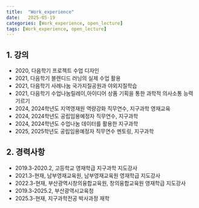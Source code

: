 ```yaml
---
title:  "Work_experience"
date:   2025-05-19 
categories: [Work_experience, open_lecture]
tags: [Work_experience, open_lecture]
---
```

## 1. 강의
  - 2020, 다음학기 프로젝트 수업 디자인
  - 2021, 다음학기 블렌디드 러닝의 실제 수업 활용
  - 2021, 다음학기 사례나눔 국가지질공원과 야외지질학습
  - 2021, 다음학기 수업나눔릴레이,아이디어 상품 기획을 통한 과학적 의사소통 능력기르기
  - 2024, 2024학년도 지역영재원 역량강화 직무연수, 지구과학 영재교육
  - 2024, 2024학년도 공립임용예정자 직무연수, 지구과학
  - 2024, 2024학년도 수업나눔 데이터를 활용한 지구과학
  - 2025, 2025학년도 공립임용예정자 직무연수 멘토링, 지구과학
 

## 2. 경력사항
  - 2019.3-2020.2, 고등학교 영재학급 지구과학 지도강사
  - 2021.3-현재, 남부영재교육원, 남부영재교육원 영재학급 지도강사
  - 2022.3-현재, 부산광역시창의융합교육원, 창의융합교육원 영재학급 지도강사
  - 2019.3-2025.2, 부산광역시교육청
  - 2025.3-현재, 지구과학전공 박사과정 재학
  
  
  
  
  



